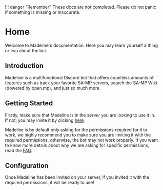 !!! danger "Remember"
    These docs are not completed. Please do not panic if something is missing or inaccurate.

# Home

Welcome to Madeline's documentation. Here you may learn yourself a thing or two about the bot.

## Introduction

Madeline is a multifunctional Discord bot that offers countless amounts of features such as track your favorite SA-MP servers, search the SA-MP Wiki (powered by open.mp), and just so much more.

## Getting Started

Firstly, make sure that Madeline is in the server you are looking to use it in. If not, you may invite it by clicking [here](/invite).

Madeline is by default only asking for the permissions required for it to work, we highly recommend you to make sure you are inviting it with the required permissions, otherwise, the bot may not work properly. If you want to know more details about why we are asking for specific permissions, read the [FAQ](/faq).

## Configuration

Once Madeline has been invited on your server, if you invited it with the required permissions, it will be ready to use!

